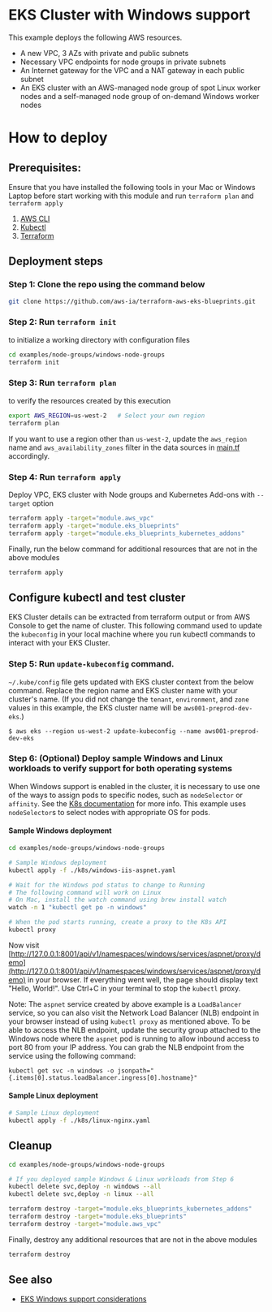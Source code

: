 # EKS Cluster with Windows support

This example deploys the following AWS resources.

- A new VPC, 3 AZs with private and public subnets
- Necessary VPC endpoints for node groups in private subnets
- An Internet gateway for the VPC and a NAT gateway in each public subnet
- An EKS cluster with an AWS-managed node group of spot Linux worker nodes and a self-managed node group of on-demand Windows worker nodes

# How to deploy

## Prerequisites:

Ensure that you have installed the following tools in your Mac or Windows Laptop before start working with this module and run `terraform plan` and `terraform apply`

1. [AWS CLI](https://docs.aws.amazon.com/cli/latest/userguide/install-cliv2.html)
2. [Kubectl](https://Kubernetes.io/docs/tasks/tools/)
3. [Terraform](https://learn.hashicorp.com/tutorials/terraform/install-cli)

## Deployment steps

### Step 1: Clone the repo using the command below

```bash
git clone https://github.com/aws-ia/terraform-aws-eks-blueprints.git
```

### Step 2: Run `terraform init`

to initialize a working directory with configuration files

```bash
cd examples/node-groups/windows-node-groups
terraform init
```

### Step 3: Run `terraform plan`

to verify the resources created by this execution

```bash
export AWS_REGION=us-west-2   # Select your own region
terraform plan
```

If you want to use a region other than `us-west-2`, update the `aws_region` name and `aws_availability_zones` filter in the data sources in [main.tf](./main.tf) accordingly.

### Step 4: Run `terraform apply`

Deploy VPC, EKS cluster with Node groups and Kubernetes Add-ons with `--target` option

```sh
terraform apply -target="module.aws_vpc"
terraform apply -target="module.eks_blueprints"
terraform apply -target="module.eks_blueprints_kubernetes_addons"
```

Finally, run the below command for additional resources that are  not in the above modules

```sh
terraform apply
```

## Configure kubectl and test cluster

EKS Cluster details can be extracted from terraform output or from AWS Console to get the name of cluster. This following command used to update the `kubeconfig` in your local machine where you run kubectl commands to interact with your EKS Cluster.

### Step 5: Run `update-kubeconfig` command.

`~/.kube/config` file gets updated with EKS cluster context from the below command. Replace the region name and EKS cluster name with your cluster's name. (If you did not change the `tenant`, `environment`, and `zone` values in this example, the EKS cluster name will be `aws001-preprod-dev-eks`.)

    $ aws eks --region us-west-2 update-kubeconfig --name aws001-preprod-dev-eks

### Step 6: (Optional) Deploy sample Windows and Linux workloads to verify support for both operating systems

When Windows support is enabled in the cluster, it is necessary to use one of the ways to assign pods to specific nodes, such as `nodeSelector` or `affinity`. See the [K8s documentation](https://kubernetes.io/docs/concepts/scheduling-eviction/assign-pod-node/) for more info. This example uses `nodeSelector`s to select nodes with appropriate OS for pods.

#### Sample Windows deployment

```bash
cd examples/node-groups/windows-node-groups

# Sample Windows deployment
kubectl apply -f ./k8s/windows-iis-aspnet.yaml

# Wait for the Windows pod status to change to Running
# The following command will work on Linux
# On Mac, install the watch command using brew install watch
watch -n 1 "kubectl get po -n windows"

# When the pod starts running, create a proxy to the K8s API
kubectl proxy
```

Now visit [http://127.0.0.1:8001/api/v1/namespaces/windows/services/aspnet/proxy/demo](http://127.0.0.1:8001/api/v1/namespaces/windows/services/aspnet/proxy/demo) in your browser. If everything went well, the page should display text "Hello, World!". Use Ctrl+C in your terminal to stop the `kubectl` proxy.

Note: The `aspnet` service created by above example is a `LoadBalancer` service, so you can also visit the Network Load Balancer (NLB) endpoint in your browser instead of using `kubectl proxy` as mentioned above. To be able to access the NLB endpoint, update the security group attached to the Windows node where the `aspnet` pod is running to allow inbound access to port 80 from your IP address. You can grab the NLB endpoint from the service using the following command:

```
kubectl get svc -n windows -o jsonpath="{.items[0].status.loadBalancer.ingress[0].hostname}"
```

#### Sample Linux deployment

```bash
# Sample Linux deployment
kubectl apply -f ./k8s/linux-nginx.yaml
```

## Cleanup

```sh
cd examples/node-groups/windows-node-groups

# If you deployed sample Windows & Linux workloads from Step 6
kubectl delete svc,deploy -n windows --all
kubectl delete svc,deploy -n linux --all
```

```sh
terraform destroy -target="module.eks_blueprints_kubernetes_addons"
terraform destroy -target="module.eks_blueprints"
terraform destroy -target="module.aws_vpc"
```

Finally, destroy any additional resources that are not in the above modules

```sh
terraform destroy
```

## See also

- [EKS Windows support considerations](https://docs.aws.amazon.com/eks/latest/userguide/windows-support.html)
